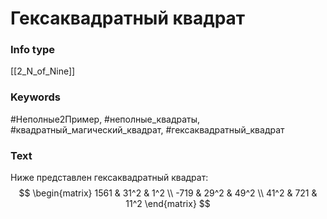# Гексаквадратный квадрат
### Info type
[[2_N_of_Nine]]
### Keywords
#Неполные2Пример, #неполные_квадраты, #квадратный_магический_квадрат, #гексаквадратный_квадрат
### Text
Ниже представлен гексаквадратный квадрат:
$$
\begin{matrix}
1561 & 31^2 & 1^2 \\
-719 & 29^2 & 49^2 \\
41^2 & 721 & 11^2
\end{matrix}
$$
